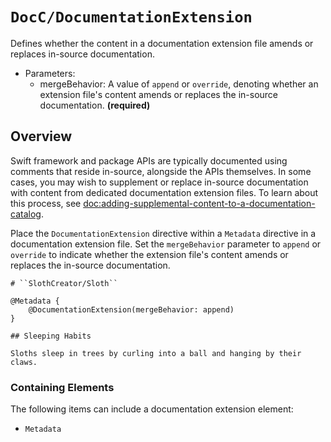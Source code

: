 # ``DocC/DocumentationExtension``

Defines whether the content in a documentation extension file amends or replaces in-source documentation.

- Parameters:
    - mergeBehavior: A value of `append` or `override`, denoting whether an extension file's content amends or replaces the in-source documentation. **(required)**

## Overview

Swift framework and package APIs are typically documented using comments that reside in-source, alongside the APIs themselves. In some cases, you may wish to supplement or replace in-source documentation with content from dedicated documentation extension files. To learn about this process, see <doc:adding-supplemental-content-to-a-documentation-catalog>.

Place the `DocumentationExtension` directive within a `Metadata` directive in a documentation extension file. Set the `mergeBehavior` parameter to `append` or `override` to indicate whether the extension file's content amends or replaces the in-source documentation.

```
# ``SlothCreator/Sloth``

@Metadata {
    @DocumentationExtension(mergeBehavior: append)
}

## Sleeping Habits

Sloths sleep in trees by curling into a ball and hanging by their claws.
````

### Containing Elements

The following items can include a documentation extension element:

- ``Metadata``

<!-- Copyright (c) 2021 Apple Inc and the Swift Project authors. All Rights Reserved. -->
